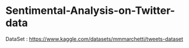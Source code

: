 # Sentimental-Analysis-on-Twitter-data

DataSet : https://www.kaggle.com/datasets/mmmarchetti/tweets-dataset
